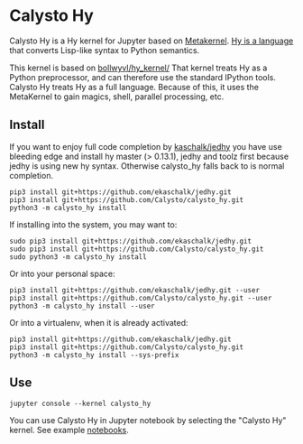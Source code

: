 
# Calysto Hy

Calysto Hy is a Hy kernel for Jupyter based on [Metakernel](https://github.com/Calysto/metakernel). [Hy is a language](https://github.com/hylang/hy) that converts Lisp-like syntax to Python semantics. 

This kernel is based on [bollwyvl/hy_kernel/](https://github.com/bollwyvl/hy_kernel/) That kernel treats Hy as a Python preprocessor, and can therefore use the standard IPython tools. Calysto Hy treats Hy as a full language. Because of this, it uses the MetaKernel to gain magics, shell, parallel processing, etc.

## Install

If you want to enjoy full code completion by [kaschalk/jedhy](https://github.com/ekaschalk/jedhy) you have
use bleeding edge and install hy master (> 0.13.1), jedhy and toolz first because jedhy is using new hy syntax.
Otherwise calysto_hy falls back to is normal completion.


```shell
pip3 install git+https://github.com/ekaschalk/jedhy.git
pip3 install git+https://github.com/Calysto/calysto_hy.git
python3 -m calysto_hy install
```

If installing into the system, you may want to:

```shell
sudo pip3 install git+https://github.com/ekaschalk/jedhy.git
sudo pip3 install git+https://github.com/Calysto/calysto_hy.git
sudo python3 -m calysto_hy install
```

Or into your personal space:

```shell
pip3 install git+https://github.com/ekaschalk/jedhy.git --user
pip3 install git+https://github.com/Calysto/calysto_hy.git --user
python3 -m calysto_hy install --user
```

Or into a virtualenv, when it is already activated:

```shell
pip3 install git+https://github.com/ekaschalk/jedhy.git
pip3 install git+https://github.com/Calysto/calysto_hy.git
python3 -m calysto_hy install --sys-prefix
```

## Use

```shell
jupyter console --kernel calysto_hy
```

You can use Calysto Hy in Jupyter notebook by selecting the "Calysto Hy" kernel. See example [notebooks](https://github.com/Calysto/calysto_hy/tree/master/notebooks).
